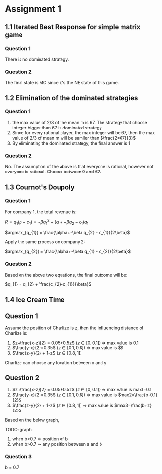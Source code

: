 # Assignment 1

## 1.1 Iterated Best Response for simple matrix game

### Question 1

There is no dominated strategy.


### Question 2 

The final state is MC since it's the NE state of this game.


## 1.2 Elimination of the dominated strategies

### Question 1

1. the max value of 2/3 of the mean m is 67.  The strategy that choose integer bigger than 67 is dominated strategy.
2. Since for every rational player, the max integer will be 67, then the max value of 2/3 of mean m will be samller than $\frac{2*67}{3}$
3. By eliminating the dominated strategy, the final answer is 1

### Question 2

No. The assumption of the above is that everyone is rational, however not everyone is rational. Choose between 0 and 67.


## 1.3 Cournot's Doupoly 

### Question 1

For company 1, the total revenue is:

$R = q_{1}(p-c_{1}) = -\beta q_{1}^{2}+(\alpha+-\beta q_{2} - c_{1})q_{1}$

$argmax_{q_{1}} = \frac{\alpha+-\beta q_{2} - c_{1}}{2\beta}$

Apply the same process on company 2:

$argmax_{q_{2}} = \frac{\alpha+-\beta q_{1} - c_{2}}{2\beta}$

### Question 2

Based on the above two equations, the final outcome will be:

$q_{1} = q_{2} + \frac{c_{2}-c_{1}}{\beta}$

## 1.4 Ice Cream Time

## Question 1
Assume the position of Charlize is $z$, then the influencing distance of Charlize is:

1. $z+\frac{x-z}{2} = 0.05+0.5z$ ($z \in [0, 0.1]$) => max value is 0.1
2. $\frac{y-x}{2}=0.35$ ($z \in [0.1, 0.8]$) => max value is $$
3. $\frac{z-y}{2} + 1-z$ ($z \in [0.8, 1]$)

Charlize can choose any location between x and y

## Question 2

1. $z+\frac{x-z}{2} = 0.05+0.5z$ ($z \in [0, 0.1]$) => max value is max1=0.1
2. $\frac{y-x}{2}=0.35$ ($z \in [0.1, 0.8]$) => max value is $max2=\frac{b-0.1}{2}$
3. $\frac{z-y}{2} + 1-z$ ($z \in [0.8, 1]$)  => max value is $max3=\frac{b+z}{2}$

Based on the below graph,

TODO: graph

1. when b<0.7 => position of b
2. when b>0.7 => any position between a and b

### Question 3 

b = 0.7







    